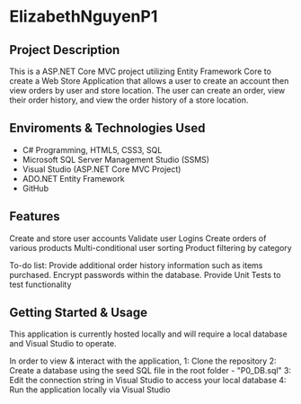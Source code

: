 # ElizabethNguyenP1

## Project Description
This is a ASP.NET Core MVC project utilizing Entity Framework Core to create a Web Store Application that allows a user to create an account then view orders by user and store location. The user can create an order, view their order history, and view the order history of a store location.

## Enviroments & Technologies Used

*  C# Programming, HTML5, CSS3, SQL
*  Microsoft SQL Server Management Studio (SSMS)
*  Visual Studio (ASP.NET Core MVC Project)
*  ADO.NET Entity Framework
*  GitHub

## Features

Create and store user accounts
Validate user Logins
Create orders of various products
Multi-conditional user sorting
Product filtering by category

To-do list:
Provide additional order history information such as items purchased.
Encrypt passwords within the database.
Provide Unit Tests to test functionality

## Getting Started & Usage
This application is currently hosted locally and will require a local database and Visual Studio to operate. 

In order to view & interact with the application, 
1: Clone the repository 
2: Create a database using the seed SQL file in the root folder - "P0_DB.sql"
3: Edit the connection string in Visual Studio to access your local database
4: Run the application locally via Visual Studio
